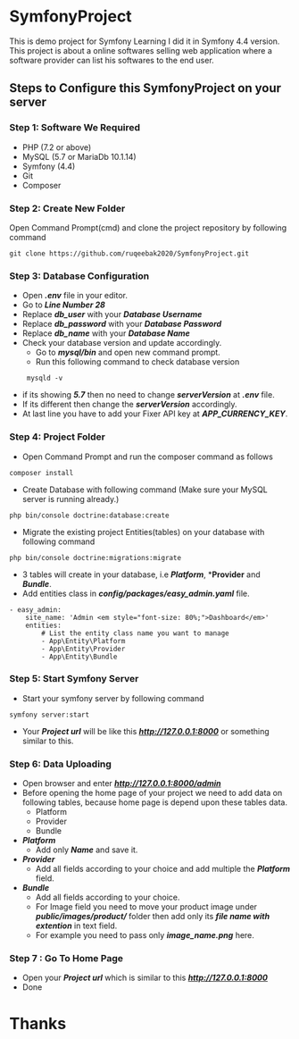 # SymfonyProject
This is demo project for Symfony Learning I did it in Symfony 4.4 version.
This project is about a online softwares selling web application where a software provider can list his softwares to the end user.

## Steps to Configure this SymfonyProject on your server
### Step 1: Software We Required
- PHP (7.2 or above)
- MySQL (5.7 or MariaDb 10.1.14)
- Symfony (4.4)
- Git
- Composer
### Step 2: Create New Folder
Open Command Prompt(cmd) and clone the project repository by following command
```
git clone https://github.com/ruqeebak2020/SymfonyProject.git
```
### Step 3: Database Configuration

- Open  ***.env*** file in your editor.
- Go to ***Line Number 28***
- Replace ***db_user*** with your ***Database Username***
- Replace ***db_password*** with your ***Database Password***
- Replace ***db_name*** with your ***Database Name***
- Check your database version and update accordingly.
   - Go to ***mysql/bin*** and open new command prompt.
   - Run this following command to check database version
   ```
    mysqld -v
    ```
- if its showing ***5.7*** then no need to change ***serverVersion*** at ***.env*** file.
- If its different then change the ***serverVersion*** accordingly.
- At last line you have to add your Fixer API key at ***APP_CURRENCY_KEY***.

### Step 4: Project Folder
- Open Command Prompt and run the composer command as follows
```
composer install
```
- Create Database with following command (Make sure your MySQL server is running already.)
```
php bin/console doctrine:database:create
```
- Migrate the existing project Entities(tables) on your database with following command
```
php bin/console doctrine:migrations:migrate
```
- 3 tables will create in your database, i.e ***Platform***, ***Provider** and ***Bundle***.
- Add entities class in ***config/packages/easy_admin.yaml*** file.
```
- easy_admin:
    site_name: 'Admin <em style="font-size: 80%;">Dashboard</em>'
    entities:
        # List the entity class name you want to manage
        - App\Entity\Platform
        - App\Entity\Provider
        - App\Entity\Bundle
```

### Step 5: Start Symfony Server
- Start your symfony server by following command
```
symfony server:start
```
- Your ***Project url*** will be like this ***http://127.0.0.1:8000*** or something similar to this.

### Step 6: Data Uploading
- Open browser and enter ***http://127.0.0.1:8000/admin***
- Before opening the home page of your project we need to add data on following tables, because home page is depend upon these tables data.
  - Platform
  - Provider
  - Bundle
- ***Platform***
  - Add only ***Name*** and save it.
- ***Provider***
   - Add all fields according to your choice and add multiple the ***Platform*** field.
- ***Bundle***
   - Add all fields according to your choice.
   - For Image field you need to move your product image under ***public/images/product/*** folder then add only its ***file name with extention*** in text field.
    - For example you need to pass only ***image_name.png*** here.


### Step 7 : Go To Home Page
- Open your ***Project url*** which is similar to this ***http://127.0.0.1:8000***
- Done

# Thanks
